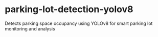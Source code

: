 # parking-lot-detection-yolov8
Detects parking space occupancy using YOLOv8 for smart parking lot monitoring and analysis
